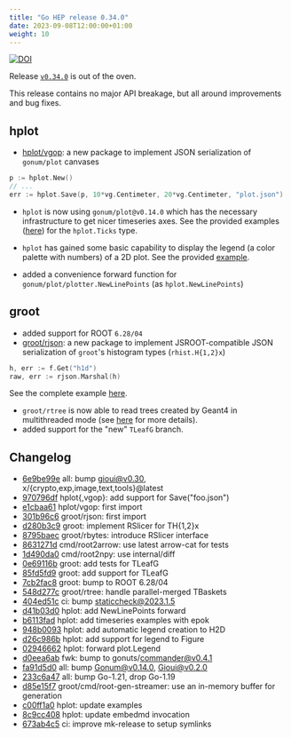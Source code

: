 ```yaml
---
title: "Go HEP release 0.34.0"
date: 2023-09-08T12:00:00+01:00
weight: 10
---
```


[![DOI](https://zenodo.org/badge/DOI/10.5281/zenodo.8329416.svg)](https://doi.org/10.5281/zenodo.8329416)

Release [`v0.34.0`](https://github.com/go-hep/hep/tree/v0.34.0) is out of the oven.

This release contains no major API breakage, but all around improvements and bug fixes.

## hplot

- [hplot/vgop](https://pkg.go.dev/go-hep.org/x/hep@v0.34.0/hplot/vgop): a new package to implement JSON serialization of `gonum/plot` canvases

```go
p := hplot.New()
// ...
err := hplot.Save(p, 10*vg.Centimeter, 20*vg.Centimeter, "plot.json")
```

- `hplot` is now using `gonum/plot@v0.14.0` which has the necessary infrastructure to get nicer timeseries axes. See the provided examples ([here](https://pkg.go.dev/go-hep.org/x/hep@v0.34.0/hplot#Ticks)) for the `hplot.Ticks` type.

- `hplot` has gained some basic capability to display the legend (a color palette with numbers) of a 2D plot. See the provided [example](https://pkg.go.dev/go-hep.org/x/hep@v0.34.0/hplot#example-H2D-WithLegend).
- added a convenience forward function for `gonum/plot/plotter.NewLinePoints` (as `hplot.NewLinePoints`)

## groot

- added support for ROOT `6.28/04`
- [groot/rjson](https://pkg.go.dev/go-hep.org/x/hep@v0.34.0/groot/rjson): a new package to implement JSROOT-compatible JSON serialization of `groot`'s histogram types (`rhist.H{1,2}x`)

```go
h, err := f.Get("h1d")
raw, err := rjson.Marshal(h)
```

See the complete example [here](https://pkg.go.dev/go-hep.org/x/hep@v0.34.0/groot/rjson#example-Marshal).

- `groot/rtree` is now able to read trees created by Geant4 in multithreaded mode (see [here](https://github.com/go-hep/hep/issues/989) for more details).
- added support for the "new" `TLeafG` branch.

## Changelog


* [6e9be99e](/commit/6e9be99e) all: bump gioui@v0.30, x/{crypto,exp,image,text,tools}@latest
* [970796df](/commit/970796df) hplot{,vgop}: add support for Save("foo.json")
* [e1cbaa61](/commit/e1cbaa61) hplot/vgop: first import
* [301b96c6](/commit/301b96c6) groot/rjson: first import
* [d280b3c9](/commit/d280b3c9) groot: implement RSlicer for TH{1,2}x
* [8795baec](/commit/8795baec) groot/rbytes: introduce RSlicer interface
* [8631271d](/commit/8631271d) cmd/root2arrow: use latest arrow-cat for tests
* [1d490da0](/commit/1d490da0) cmd/root2npy: use internal/diff
* [0e69116b](/commit/0e69116b) groot: add tests for TLeafG
* [85fd5fd9](/commit/85fd5fd9) groot: add support for TLeafG
* [7cb2fac8](/commit/7cb2fac8) groot: bump to ROOT 6.28/04
* [548d277c](/commit/548d277c) groot/rtree: handle parallel-merged TBaskets
* [404ed51c](/commit/404ed51c) ci: bump staticcheck@2023.1.5
* [d41b03d0](/commit/d41b03d0) hplot: add NewLinePoints forward
* [b6113fad](/commit/b6113fad) hplot: add timeseries examples with epok
* [948b0093](/commit/948b0093) hplot: add automatic legend creation to H2D
* [d26c986b](/commit/d26c986b) hplot: add support for legend to Figure
* [02946662](/commit/02946662) hplot: forward plot.Legend
* [d0eea6ab](/commit/d0eea6ab) fwk: bump to gonuts/commander@v0.4.1
* [fa91d5d0](/commit/fa91d5d0) all: bump Gonum@v0.14.0, Gioui@v0.2.0
* [233c6a47](/commit/233c6a47) all: bump Go-1.21, drop Go-1.19
* [d85e15f7](/commit/d85e15f7) groot/cmd/root-gen-streamer: use an in-memory buffer for generation
* [c00ff1a0](/commit/c00ff1a0) hplot: update examples
* [8c9cc408](/commit/8c9cc408) hplot: update embedmd invocation
* [673ab4c5](/commit/673ab4c5) ci: improve mk-release to setup symlinks


